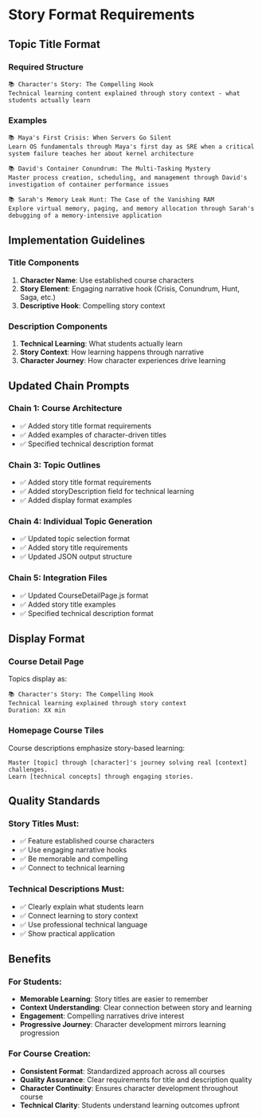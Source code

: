 # Story Format Requirements

## Topic Title Format

### Required Structure
```
📚 Character's Story: The Compelling Hook
Technical learning content explained through story context - what students actually learn
```

### Examples
```
📚 Maya's First Crisis: When Servers Go Silent
Learn OS fundamentals through Maya's first day as SRE when a critical system failure teaches her about kernel architecture

📚 David's Container Conundrum: The Multi-Tasking Mystery
Master process creation, scheduling, and management through David's investigation of container performance issues

📚 Sarah's Memory Leak Hunt: The Case of the Vanishing RAM
Explore virtual memory, paging, and memory allocation through Sarah's debugging of a memory-intensive application
```

## Implementation Guidelines

### Title Components
1. **Character Name**: Use established course characters
2. **Story Element**: Engaging narrative hook (Crisis, Conundrum, Hunt, Saga, etc.)
3. **Descriptive Hook**: Compelling story context

### Description Components
1. **Technical Learning**: What students actually learn
2. **Story Context**: How learning happens through narrative
3. **Character Journey**: How character experiences drive learning

## Updated Chain Prompts

### Chain 1: Course Architecture
- ✅ Added story title format requirements
- ✅ Added examples of character-driven titles
- ✅ Specified technical description format

### Chain 3: Topic Outlines
- ✅ Added story title format requirements
- ✅ Added storyDescription field for technical learning
- ✅ Added display format examples

### Chain 4: Individual Topic Generation
- ✅ Updated topic selection format
- ✅ Added story title requirements
- ✅ Updated JSON output structure

### Chain 5: Integration Files
- ✅ Updated CourseDetailPage.js format
- ✅ Added story title examples
- ✅ Specified technical description format

## Display Format

### Course Detail Page
Topics display as:
```
📚 Character's Story: The Compelling Hook
Technical learning explained through story context
Duration: XX min
```

### Homepage Course Tiles
Course descriptions emphasize story-based learning:
```
Master [topic] through [character]'s journey solving real [context] challenges.
Learn [technical concepts] through engaging stories.
```

## Quality Standards

### Story Titles Must:
- ✅ Feature established course characters
- ✅ Use engaging narrative hooks
- ✅ Be memorable and compelling
- ✅ Connect to technical learning

### Technical Descriptions Must:
- ✅ Clearly explain what students learn
- ✅ Connect learning to story context
- ✅ Use professional technical language
- ✅ Show practical application

## Benefits

### For Students:
- **Memorable Learning**: Story titles are easier to remember
- **Context Understanding**: Clear connection between story and learning
- **Engagement**: Compelling narratives drive interest
- **Progressive Journey**: Character development mirrors learning progression

### For Course Creation:
- **Consistent Format**: Standardized approach across all courses
- **Quality Assurance**: Clear requirements for title and description quality
- **Character Continuity**: Ensures character development throughout course
- **Technical Clarity**: Students understand learning outcomes upfront
